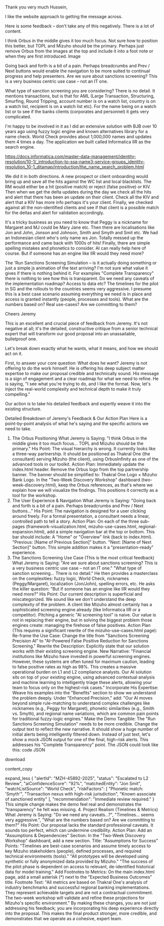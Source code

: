 Thank you very much Hussein,

I like the website approach to getting the message across.

Here is some feedback – don't take any of this negatively. There is a lot of content.

I think Orbus in the middle gives it too much focus. Not sure how to position this better, but TOPL and Mizuho should be the primary. Perhaps just remove Orbus from the images at the top and include it into a foot note or when they are first introduced.
Image

Going back and forth is a bit of a pain. Perhaps breadcrumbs and Prev / Next buttons would enable the navigation to be more suited to continual progress and help presenters.
Are we sure about sanctions screening? This is a very business centric use case – not an IT one.

What type of sanction screening you are considering? There is no detail. It mentions transactions, but is that for AML (Large Transaction, Structuring, Smurfing, Round Tripping, account number is on a watch list, country is on a watch list, recipient is on a watch list etc). For the name being on a watch list or to see if the banks clients (corporates and personnel) it gets very complicated.

I'm happy to be involved in it as I did an extensive solution with BJB over 10 years ago using fuzzy logic engine and known alternatives library for a name check. World Check provides about 1,000,000 names and updates them 4 times a day. The application we built called Informatica IIR as the search engine.

https://docs.informatica.com/master-data-management/identity-resolution/10-1/_introduction-to-ssa-name3-service-groups_identity-resolution_10-1_ditamap/introduction/the_name_search_problem.html

We did it in both directions. A new prospect or client onboarding would bring up and save all the hits against the WC list and local blacklists. The RM would either be a hit (positive match) or reject (false positive) or KIV. Then when we get the delta updates during the day we check all the hits and alert that there has been an update on their client. Check all the KIV and alert that a KIV has more info perhaps it's your client. Finally, we checked against all the non-identified clients and see if that client is a possible match for the deltas and alert for validation accordingly.

It's a tricky business as you need to know that Peggy is a nickname for Margaret and MJ could be Mary Jane etc. Then there are localisations like Jon and John, Jonson and Johnson, Smith and Smyth and Smit etc. We had an Indonesian client who's only name ws Jon. Totally messed up the performance and came back with 1000s of hits! Finally, there are simple spelling mistakes and phonetics to consider. AI can really help here of course. But if someone has an engine like IIR would they need more?

The 'Run Sanctions Screening Simulation – is it actually doing something or just a simple js animation of the text arriving? I'm not sure what value it gives if there is nothing behind it. For examples "Complete Transparency" there is nothing to see how this is transparent.
Do we need any caveats of the implementation roadmap? Access to data etc?
The timelines for the pilot in SG and the rollouts to the countries seems very aggressive. I presume this is a best case scenario assuming everything we need is in place and access is granted instantly (people, processes and tools).
What are the numbers based on? Real use-cases? Are we committing to them?


Cheers
Jeremy

This is an excellent and crucial piece of feedback from Jeremy. It's not negative at all; it's the detailed, constructive critique from a senior technical expert that will transform our good proposal into an unassailable, bulletproof one.

Let's break down exactly what he wants, what it means, and how we should act on it.

First, to answer your core question: What does he want?
Jeremy is not offering to do the work himself. He is offering his deep subject matter expertise to make our proposal credible and technically sound. His message is a sign of engagement and a clear roadmap for what we need to refine. He is saying, "I see what you're trying to do, and I like the format. Now, let's inject the real-world complexity and technical depth to make it truly compelling."

Our action is to take his detailed feedback and expertly weave it into the existing structure.

Detailed Breakdown of Jeremy's Feedback & Our Action Plan
Here is a point-by-point analysis of what he's saying and the specific actions we need to take.

1. The Orbus Positioning
What Jeremy is Saying: "I think Orbus in the middle gives it too much focus... TOPL and Mizuho should be the primary."
His Point: The visual hierarchy is wrong. It currently looks like a three-way partnership. It should be positioned as Thakral One (the consultant) serving Mizuho (the client), using OrbusInfinity as one of the advanced tools in our toolkit.
Action Plan:
Immediately update the index.html header. Remove the Orbus logo from the top partnership banner.
The banner should be simplified to: Thakral One Logo × Mizuho Bank Logo.
In the "Two-Week Discovery Workshop" dashboard (two-week-discovery.html), keep the Orbus references, as that's where we explain how we will visualize the findings. This positions it correctly as a tool for the workshop.
2. The User Experience & Navigation
What Jeremy is Saying: "Going back and forth is a bit of a pain. Perhaps breadcrumbs and Prev / Next buttons..."
His Point: The navigation is designed for a user clicking around freely. For a formal presentation, a consultant needs a linear, controlled path to tell a story.
Action Plan:
On each of the three sub-pages (framework-visualization.html, mizuho-use-cases.html, regional-expansion.html), add a simple navigation bar at the top or bottom.
This bar should include:
A "Home" or "Overview" link (back to index.html).
"Previous: [Name of Previous Section]" button.
"Next: [Name of Next Section]" button.
This simple addition makes it a "presentation-ready" experience.
3. The Sanctions Screening Use Case (This is the most critical feedback)
What Jeremy is Saying:
"Are we sure about sanctions screening? This is a very business centric use case – not an IT one."
"What type of sanction screening... There is no detail."
He then provides a masterclass on the complexities: fuzzy logic, World Check, nicknames (Peggy/Margaret), localization (Jon/John), spelling errors, etc.
He asks the killer question: "But if someone has an engine like IIR would they need more?"
His Point: Our current description is superficial and miscategorized. We sound like we don't understand the deep complexity of the problem. A client like Mizuho almost certainly has a sophisticated screening engine already (like Informatica IIR or a competitor). Pitching a generic "AI screening tool" is naive. Our value is not in replacing their engine, but in solving the biggest problem those engines create: managing the firehose of false positives.
Action Plan (This requires a significant rewrite of the mizuho-use-cases.html page):
Re-frame the Use Case: Change the title from "Sanctions Screening Precision AI" to "AI-Powered False Positive Reduction for Sanctions Screening."
Rewrite the Description: Explicitly state that our solution works with their existing screening engine.
New Narrative: "Financial institutions like Mizuho have invested in powerful screening engines. However, these systems are often tuned for maximum caution, leading to false positive rates as high as 98%. This creates a massive operational burden on L1 and L2 compliance analysts. Our AI solution sits on top of your existing engine, using advanced contextual analysis and machine learning to intelligently triage these alerts, allowing your team to focus only on the highest-risk cases."
Incorporate His Expertise: Weave his examples into the "Benefits" section to show we understand the problem deeply.
Under "Enhanced Precision," add: "Our AI moves beyond simple rule-matching to understand complex challenges like nicknames (e.g., Peggy for Margaret), phonetic similarities (e.g., Smith vs. Smyth), and regional name variations, which are common pain points for traditional fuzzy-logic engines."
Make the Demo Tangible: The "Run Sanctions Screening Simulation" needs to be more credible.
Change the output text to reflect the new narrative. It should show a huge number of initial alerts being intelligently filtered down.
Instead of just text, let's show a mock JSON output for one of the final, high-risk alerts. This addresses his "Complete Transparency" point. The JSON could look like this:
code
JSON

download

content_copy

expand_less
{
  "alertId": "MZH-45892-2025",
  "status": "Escalated to L2 Review",
  "aiConfidenceScore": "92%",
  "matchedEntity": "Jon Smit",
  "watchListSource": "World Check",
  "riskFactors": [
    "Phonetic match: 'Smyth'",
    "Transaction nexus with high-risk jurisdiction",
    "Known associate of sanctioned entity"
  ],
  "recommendation": "Immediate review required."
}
This simple change makes the demo feel real and demonstrates the "transparency" he felt was missing.
4. Project Realism (Timelines & Metrics)
What Jeremy is Saying: "Do we need any caveats...?", "Timelines... seems very aggressive.", "What are the numbers based on? Are we committing to them?"
His Point: Our proposal lacks the standard professional caveats. It sounds too perfect, which can undermine credibility.
Action Plan:
Add an "Assumptions & Dependencies" Section: In the "Two-Week Discovery Workshop" dashboard, add a new section.
Title: "Assumptions for Success"
Points:
"Timelines are best-case scenarios and assume timely access to key Mizuho stakeholders (people), defined processes, and required technical environments (tools)."
"All prototypes will be developed using synthetic or fully anonymized data provided by Mizuho."
"The success of the pilot phase is dependent on access to relevant, de-identified historical data for model training."
Add Footnotes to Metrics: On the main index.html page, add a small asterisk (*) next to the "Expected Business Outcomes" title.
Footnote Text: "All metrics are based on Thakral One's analysis of industry benchmarks and successful regional banking implementations. They represent achievable targets and are not a contractual commitment. The two-week workshop will validate and refine these projections for Mizuho's specific environment."
By making these changes, you are not just addressing his feedback; you are incorporating his deep experience directly into the proposal. This makes the final product stronger, more credible, and demonstrates that we operate as a cohesive, expert team.